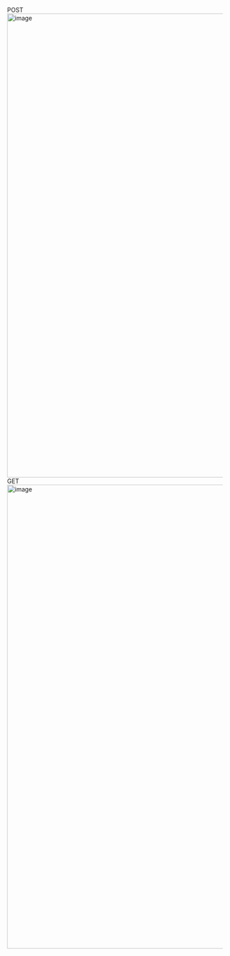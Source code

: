 POST
<img width="1920" height="1080" alt="image" src="https://github.com/user-attachments/assets/69da2808-07a2-4508-a7b8-3b5c0d8f6cf2" />
GET
<img width="1920" height="1080" alt="image" src="https://github.com/user-attachments/assets/a9fb6694-4c53-471a-8ad1-f684fb209b79" />
